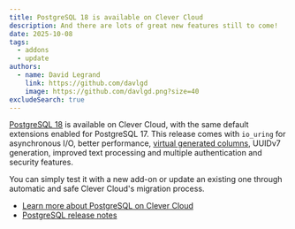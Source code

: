 ```yaml
---
title: PostgreSQL 18 is available on Clever Cloud
description: And there are lots of great new features still to come!
date: 2025-10-08
tags:
  - addons
  - update
authors:
  - name: David Legrand
    link: https://github.com/davlgd
    image: https://github.com/davlgd.png?size=40
excludeSearch: true
---
```


[PostgreSQL 18](https://www.postgresql.org/about/news/postgresql-18-released-3142/) is available on Clever Cloud, with the same default extensions enabled for PostgreSQL 17. This release comes with `io_uring` for asynchronous I/O, better performance, [virtual generated columns](https://www.postgresql.org/docs/18/sql-createtable.html#SQL-CREATETABLE-PARMS-GENERATED-STORED), UUIDv7 generation, improved text processing and multiple authentication and security features.

You can simply test it with a new add-on or update an existing one through automatic and safe Clever Cloud's migration process.

* [Learn more about PostgreSQL on Clever Cloud](/doc/addons/postgresql/)
* [PostgreSQL release notes](https://www.postgresql.org/docs/release/)
